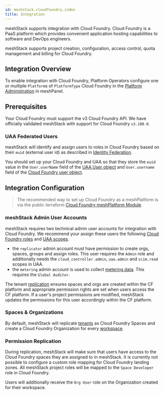 ```yaml
---
id: meshstack.cloudfoundry.index
title: Integration
---
```


meshStack supports integration with Cloud Foundry. Cloud Foundry is a PaaS platform which provides convenient application hosting capabilities to software and DevOps engineers.

meshStack supports project creation, configuration, access control, quota management and billing for Cloud Foundry.

## Integration Overview

To enable integration with Cloud Foundry, Platform Operators configure one or multiple `Platform`s of `PlatformType` Cloud Foundry in the [Platform Administration](./administration.platforms.md) in meshPanel.

## Prerequisites 

Your Cloud Foundry must support the v3 Cloud Foundry API.
We have officially validated meshStack with support for Cloud Foundry `v3.108.0`.

### UAA Federated Users

meshStack will identify and assign users to roles in Cloud Foundry based on their `euid` (external user id) as described in [Identity Federation](meshstack.identity-federation.md#externally-provisioned-identities).

You should set up your Cloud Foundry and UAA so that they store the `euid` value in the `User.userName` field of the [UAA User object](https://docs.cloudfoundry.org/api/uaa/version/77.8.0/index.html#get) and `User.username` field of the [Cloud Foundry user object](http://v3-apidocs.cloudfoundry.org/version/3.164.0/index.html#users).

## Integration Configuration

> The recommended way to set up Cloud Foundry as a meshPlatform is via the public terraform [Cloud Foundry meshPlatform Module](https://github.com/meshcloud/terraform-cloudfoundry-meshplatform).

### meshStack Admin User Accounts

meshStack requires two technical admin user accounts for integration with Cloud Foundry. We recommend your assign these 
users the following [Cloud Foundry roles](https://docs.cloudfoundry.org/concepts/roles.html) and [UAA scopes](https://docs.cloudfoundry.org/concepts/architecture/uaa.html#scopes).

- the `replicator` admin account must have permission to create orgs, spaces, groups and assign roles. This user requires the
  `Admin` role and additionally needs the `cloud_controller.admin`, `uaa.admin` and  `scim.read` scopes in UAA.
- the `metering` admin account is used to collect [metering data](./meshstack.cloudfoundry.metering.md). This requires the `Global Auditor`.

The tenant [replication](./meshcloud.tenant.md) ensures spaces and orgs are created within the CF platform and appropriate permission rights are set when users access the CF platform. If a user's project permissions are modified, meshStack updates the permissions for this user accordingly within the CF platform.

### Spaces & Organizations

By default, meshStack will replicate [tenants](./meshcloud.tenant.md) as Cloud Foundry Spaces and create a
Cloud Foundry Organization for every [workspace](./meshcloud.workspace.md).

### Permission Replication

During replication, meshStack will make sure that users have access to the Cloud Foundry spaces they are assigned to in meshStack.
It is currently not possible to configure a custom role mapping for Cloud Foundry landing zones. All meshStack project roles
will be mapped to the `Space Developer` role in Cloud Foundry.

Users will additionally receive the `Org User` role on the Organization created for their workspace.
